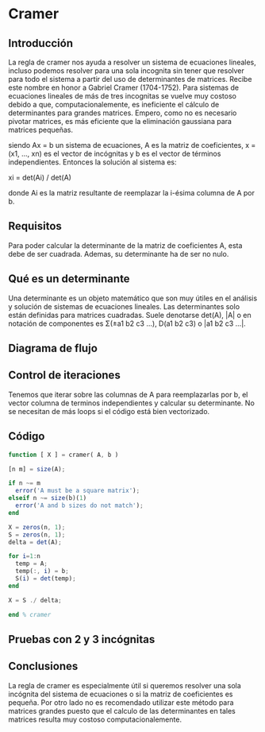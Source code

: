 # Cramer

## Introducción
La regla de cramer nos ayuda a resolver un sistema de ecuaciones
lineales, incluso podemos resolver para una sola incognita sin tener que
resolver para todo el sistema a partir del uso de determinantes de
matrices. Recibe este nombre en honor a Gabriel Cramer (1704-1752).
Para sistemas de ecuaciones lineales de más de tres incognitas se vuelve
muy costoso debido a que, computacionalemente, es ineficiente el cálculo de
determinantes para grandes matrices. Empero, como no es necesario pivotar
matrices, es más eficiente que la eliminación gaussiana para matrices pequeñas.

siendo Ax = b un sistema de ecuaciones, A es la matriz de coeficientes, x =
(x1, ..., xn) es el vector de incógnitas y b es el vector de términos
independientes. Entonces la solución al sistema es:

xi = det(Ai) / det(A)

donde Ai es la matriz resultante de reemplazar la i-ésima columna de A por b.

## Requisitos
Para poder calcular la determinante de la matriz de coeficientes A, esta debe
de ser cuadrada. Ademas, su determinante ha de ser no nulo.

## Qué es un determinante
Una determinante es un objeto matemático que son muy útiles en el
análisis y solución de sistemas de ecuaciones lineales. Las determinantes
solo están definidas para matrices cuadradas. Suele denotarse det(A), |A| o
en notación de componentes es Σ(±a1 b2 c3 ...), D(a1 b2 c3) o |a1 b2 c3 ...|.

## Diagrama de flujo


## Control de iteraciones
Tenemos que iterar sobre las columnas de A para reemplazarlas por b, el vector
columna de terminos independientes y calcular su determinante.
No se necesitan de más loops si el código está bien vectorizado.

## Código
```octave
function [ X ] = cramer( A, b )

[n m] = size(A);

if n ~= m
  error('A must be a square matrix');
elseif n ~= size(b)(1)
  error('A and b sizes do not match');
end

X = zeros(n, 1);
S = zeros(n, 1);
delta = det(A);

for i=1:n
  temp = A;
  temp(:, i) = b;
  S(i) = det(temp);
end

X = S ./ delta;

end % cramer
```

## Pruebas con 2 y 3 incógnitas


## Conclusiones
La regla de cramer es especialmente útil si queremos resolver una sola incógnita
del sistema de ecuaciones o si la matriz de coeficientes es pequeña. Por otro
lado no es recomendado utilizar este método para matrices grandes puesto que
el calculo de las determinantes en tales matrices resulta muy costoso
computacionalemente.
